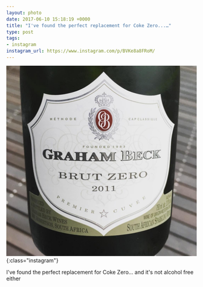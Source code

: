 ```yaml
---
layout: photo
date: 2017-06-10 15:18:19 +0000
title: "I've found the perfect replacement for Coke Zero...…"
type: post
tags:
- instagram
instagram_url: https://www.instagram.com/p/BVKe8a8FRoM/
---
```


![Instagram - BVKe8a8FRoM](/img/BVKe8a8FRoM.jpg){:class="instagram"}

I've found the perfect replacement for Coke Zero... and it's not alcohol free either
